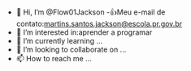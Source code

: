 - 👋 Hi, I’m @Flow01Jackson
-:+1:Meu e-mail de contato:martins.santos.jackson@escola.pr.gov.br 
- 👀 I’m interested in:aprender a programar
- 🌱 I’m currently learning ...
- 💞️ I’m looking to collaborate on ...
- 📫 How to reach me ...

